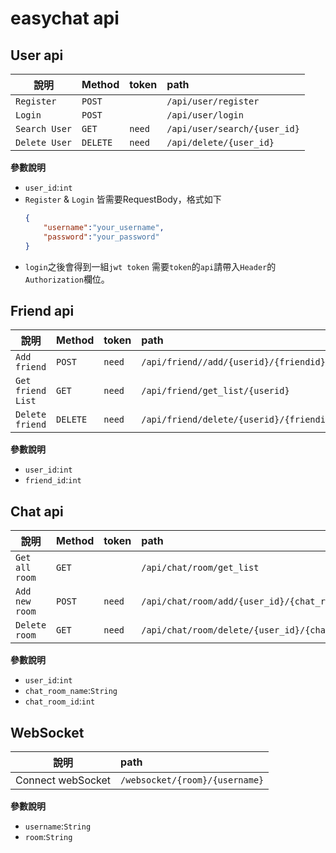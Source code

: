# easychat api

## User api
| 說明          | Method   | token  | path                         |
| ------------- | -------- |:------ |:---------------------------- |
| `Register`    | `POST`   |        | `/api/user/register`         |
| `Login`       | `POST`   |        | `/api/user/login`            |
| `Search User` | `GET`    | `need` | `/api/user/search/{user_id}` |
| `Delete User` | `DELETE` | `need` | `/api/delete/{user_id}`      |

**參數說明**
- `user_id`:`int`
- `Register` & `Login` 皆需要RequestBody，格式如下
    ```json
    {
        "username":"your_username",
        "password":"your_password"
    }
    ```
- `login`之後會得到一組`jwt token` 需要`token`的`api`請帶入`Header`的`Authorization`欄位。

## Friend api
| 說明              | Method   | token  | path                                     |
| ----------------- |:-------- |:------ |:---------------------------------------- |
| `Add friend`      | `POST`   | `need` | `/api/friend//add/{userid}/{friendid}`   |
| `Get friend List` | `GET`    | `need` | `/api/friend/get_list/{userid}`          |
| `Delete friend`   | `DELETE` | `need` | `/api/friend/delete/{userid}/{friendid}` |

**參數說明**
- `user_id`:`int`
- `friend_id`:`int`

## Chat api
| 說明           | Method | token  | path                                             |
| -------------- | ------ |:------ |:------------------------------------------------ |
| `Get all room` | `GET`  |        | `/api/chat/room/get_list`                        |
| `Add new room` | `POST` | `need` | `/api/chat/room/add/{user_id}/{chat_room_name}`  |
| `Delete room`  | `GET`  | `need` | `/api/chat/room/delete/{user_id}/{chat_room_id}` |

**參數說明**
- `user_id`:`int`
- `chat_room_name`:`String`
- `chat_room_id`:`int`

## WebSocket


| 說明              | path                           |
| ----------------- |:------------------------------ |
| Connect webSocket | `/websocket/{room}/{username}` |

**參數說明**
- `username`:`String`
- `room`:`String`

     
